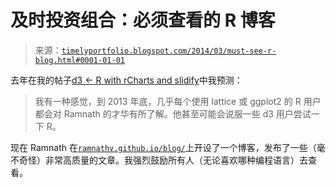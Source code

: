 <!--yml

类别：未分类

日期：2024-05-18 14:55:12

-->

# 及时投资组合：必须查看的 R 博客

> 来源：[`timelyportfolio.blogspot.com/2014/03/must-see-r-blog.html#0001-01-01`](http://timelyportfolio.blogspot.com/2014/03/must-see-r-blog.html#0001-01-01)

去年在我的帖子[d3 <- R with rCharts and slidify](http://timelyportfolio.blogspot.com/2013/04/d3-r-with-rcharts-and-slidify.html)中我预测：

> 我有一种感觉，到 2013 年底，几乎每个使用 lattice 或 ggplot2 的 R 用户都会对 Ramnath 的才华有所了解。他甚至可能会说服一些 d3 用户尝试一下 R。

现在 Ramnath 在[`ramnathv.github.io/blog/`](http://ramnathv.github.io/blog/)上开设了一个博客，发布了一些（毫不奇怪）非常高质量的文章。我强烈鼓励所有人（无论喜欢哪种编程语言）去查看。

